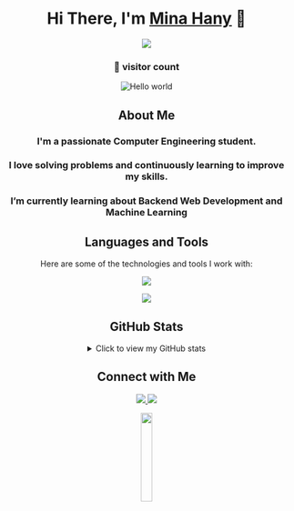 <div align="center">
  <h1>Hi There, I'm <a href="https://www.linkedin.com/in/mina-h-william/" target="_blank">Mina Hany</a> 👋</h1>
  
  <p align="center">
    <img src="https://user-images.githubusercontent.com/74038190/229223263-cf2e4b07-2615-4f87-9c38-e37600f8381a.gif" />
  </p>
  <h3>👀 visitor count</h3>
  <img src="https://profile-counter.glitch.me/Mina-H-William/count.svg" alt="Hello world" />
  
  <h2>About Me</h2>
  
  <h3>I'm a passionate Computer Engineering student.</h3>
  <h3>I love solving problems and continuously learning to improve my skills.</h3>
  <h3>I’m currently learning about Backend Web Development and Machine Learning</h3>

  
  <h2>Languages and Tools</h2>
  
  Here are some of the technologies and tools I work with:
  <p align="center">
    <a href="https://skillicons.dev/"><img src="https://skillicons.dev/icons?i=html,css,javascript,java,c,cpp,python,mongodb,linux,git,docker,clion,idea,vscode,dotnet,postman&perline=7" /></a>
  </p>
  <p align="center"><img src="https://github-profile-summary-cards.vercel.app/api/cards/most-commit-language?username=Mina-H-William&theme=radical" /></p>
  
  <h2>GitHub Stats</h2>
  
  <details>
    <summary>Click to view my GitHub stats</summary>
    <p><img src="https://github-readme-stats.vercel.app/api?username=Mina-H-William&theme=radical&show_icons=true" />
     <img src="https://github-readme-streak-stats.herokuapp.com/?user=Mina-H-William&theme=radical&show_icons=true" alt="Mina-H-William" /></p>

  </details>
  
  <h2>Connect with Me</h2>
  
  <div>
    <a href="https://www.linkedin.com/in/mina-h-william/">
      <img src="https://skillicons.dev/icons?i=linkedin" />
    </a>
    <a href="mina309hany@gmail.com">
      <img src="https://skillicons.dev/icons?i=gmail" />
    </a>
  </div>
  <p align="center"><img src="https://media.giphy.com/media/jpVnC65DmYeyRL4LHS/giphy.gif" width="20%" /></p>
</div>
